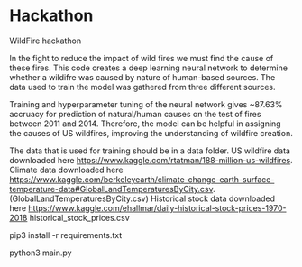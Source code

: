 # Hackathon
WildFire hackathon

In the fight to reduce the impact of wild fires we must find the cause of these fires. 
This code creates a deep learning neural network to determine whether a wildifre was caused by nature of human-based sources. The data used to train the model was gathered from three different sources.

Training and hyperparameter tuning of the neural network gives ~87.63% accruacy for prediction of natural/human causes on the test of fires between 2011 and 2014. Therefore, the model can be helpful in assigning the causes of US wildfires, improving the understanding of wildfire creation.

The data that is used for training should be in a data folder.
US wildfire data downloaded here <https://www.kaggle.com/rtatman/188-million-us-wildfires>.
Climate data downloaded here <https://www.kaggle.com/berkeleyearth/climate-change-earth-surface-temperature-data#GlobalLandTemperaturesByCity.csv>. (GlobalLandTemperaturesByCity.csv)
Historical stock data downloaded here <https://www.kaggle.com/ehallmar/daily-historical-stock-prices-1970-2018> historical_stock_prices.csv


pip3 install -r requirements.txt

python3 main.py

